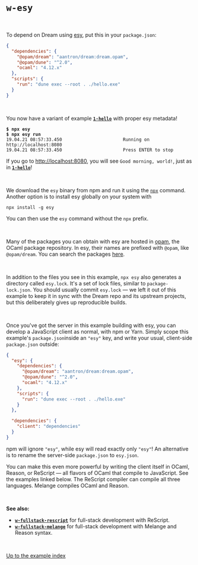 # `w-esy`

<br>

To depend on Dream using [esy](https://esy.sh/en/), put this in your
`package.json`:

```json
{
  "dependencies": {
    "@opam/dream": "aantron/dream:dream.opam",
    "@opam/dune": "^2.0",
    "ocaml": "4.12.x"
  },
  "scripts": {
    "run": "dune exec --root . ./hello.exe"
  }
}
```

<br>

You now have a variant of example [**`1-hello`**](../1-hello#files) with proper
esy metadata!

<pre><code><b>$ npx esy</b>
<b>$ npx esy run</b>
19.04.21 08:57:33.450                       Running on http://localhost:8080
19.04.21 08:57:33.450                       Press ENTER to stop
</code></pre>

If you go to [http://localhost:8080](http://localhost:8080), you will see
`Good morning, world!`, just as in [**`1-hello`**](../1-hello#files)!

<br>

We download the `esy` binary from npm and run it using the
[`npx`](https://docs.npmjs.com/cli/v7/commands/npx) command. Another option is
to install esy globally on your system with

```
npx install -g esy
```

You can then use the `esy` command without the `npx` prefix.

<br>

Many of the packages you can obtain with esy are hosted in
[opam](https://opam.ocaml.org/), the OCaml package repository. In esy, their
names are prefixed with `@opam`, like `@opam/dream`. You can search the packages
[here](https://opam.ocaml.org/packages/).

<br>

In addition to the files you see in this example, `npx esy` also generates a
directory called `esy.lock`. It's a set of lock files, similar to
`package-lock.json`. You should usually commit `esy.lock` &mdash; we left it out
of this example to keep it in sync with the Dream repo and its upstream
projects, but this deliberately gives up reproducible builds.

<br>

Once you've got the server in this example building with esy, you can develop a
JavaScript client as normal, with npm or Yarn. Simply scope this example's
`package.json`inside an `"esy"` key, and write your usual, client-side
`package.json` outside:

```json
{
  "esy": {
    "dependencies": {
      "@opam/dream": "aantron/dream:dream.opam",
      "@opam/dune": "^2.0",
      "ocaml": "4.12.x"
    },
    "scripts": {
      "run": "dune exec --root . ./hello.exe"
    }
  },

  "dependencies": {
    "client": "dependencies"
  }
}
```

npm will ignore `"esy"`, while esy will read exactly only `"esy"`! An
alternative is to rename the server-side `package.json` to `esy.json`.

You can make this even more powerful by writing the client itself in OCaml,
Reason, or ReScript &mdash; all flavors of OCaml that compile to JavaScript.
See the examples linked below. The ReScript compiler can compile all three
languages. Melange compiles OCaml and Reason.

<br>

**See also:**

- [**`w-fullstack-rescript`**](../w-fullstack-rescript#files) for full-stack
  development with ReScript.
- [**`w-fullstack-melange`**](../r-fullstack-melange#files) for full-stack
  development with Melange and Reason syntax.

<br>

[Up to the example index](../#examples)

